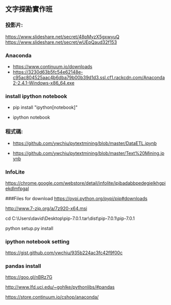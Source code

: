 ## 文字探勘實作班

### 投影片:
https://www.slideshare.net/secret/48pMyzX5gxwyuQ
https://www.slideshare.net/secret/wUEpQaud32f153

### Anaconda
- https://www.continuum.io/downloads
- https://3230d63b5fc54e62148e-c95ac804525aac4b6dba79b00b39d1d3.ssl.cf1.rackcdn.com/Anaconda2-2.4.1-Windows-x86_64.exe

### install ipython notebook
- pip install "ipython[notebook]"

- ipython notebook

### 程式碼:
- https://github.com/ywchiu/pytextmining/blob/master/DataETL.ipynb

- https://github.com/ywchiu/pytextmining/blob/master/Text%20Mining.ipynb


### InfoLite
https://chrome.google.com/webstore/detail/infolite/ipjbadabbpedegielkhgpiekdlmfpgal


###Files for download
https://pypi.python.org/pypi/pip#downloads

http://www.7-zip.org/a/7z920-x64.msi

cd C:\Users\david\Desktop\pip-7.0.1.tar\dist\pip-7.0.1\pip-7.0.1

python setup.py install 

### ipython notebook setting
https://gist.github.com/ywchiu/935b224ac3fc42f9f00c


### pandas install
https://goo.gl/nBRz7G

http://www.lfd.uci.edu/~gohlke/pythonlibs/#pandas

https://store.continuum.io/cshop/anaconda/
